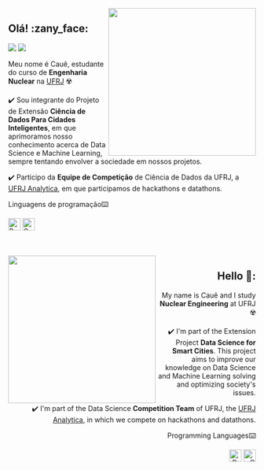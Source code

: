 <img src="https://img.icons8.com/doodle/100/000000/books.png" width="300px" align="right">


<div alignn="left"> 
<h2> 
  Olá! :zany_face:
 <br>
</h2> 
<a href="mailto:cauecaviglionidaniel1999@gmail.com" alt="Gmail">
  <img src="https://img.shields.io/badge/-Gmail-ED401B?style=flat-square&labelColor=ED401B&logo=gmail&logoColor=white&link=mailto:cauecaviglionidaniel1999@gmail.com" /></a>
<a href="https://www.linkedin.com/in/cau%C3%AA-caviglioni-daniel-silva-53b26820b/ alt="Linkedin">
  <img src="https://img.shields.io/badge/-Linkedin-0e76a8?style=flat-square&logo=Linkedin&logoColor=white&link=https://www.linkedin.com/in/cau%C3%AA-caviglioni-daniel-silva-53b26820b/" /></a>
   
  Meu nome é Cauê, estudante do curso de **Engenharia Nuclear** na [UFRJ](https://ufrj.br/) :radioactive:


 :heavy_check_mark: Sou integrante do Projeto de Extensão **Ciência de Dados Para Cidades Inteligentes**, em que aprimoramos nosso conhecimento acerca de Data Science e Machine Learning, sempre tentando envolver a sociedade em nossos projetos.

 :heavy_check_mark: Participo da **Equipe de Competição** de Ciência de Dados da UFRJ, a [UFRJ Analytica](https://ufrjanalytica.ml/), em que participamos de hackathons e datathons.
 
 Linguagens de programação:keyboard: 
  
<a href="https://www.python.org/"><img alt="Python" src="https://img.shields.io/badge/python%20-%2314354C.svg?&style=for-the-badge&logo=python&logoColor=white" height="25"/></a>
<a href="https://pt.wikipedia.org/wiki/C%2B%2B"><img alt="C" src="https://img.shields.io/badge/-c++-black?logo=c%2B%2B&style=social" height="25"/></a>
  
</div>
<br>
 
 
 <br>
 
 <img src="https://img.icons8.com/doodle/100/000000/books.png" width="300px" align="left">

 
 <div style="text-align: right"> 
 <h2> 
  Hello 🤪:
 <br>
</h2> 
 
  My name is Cauê and I study **Nuclear Engineering** at UFRJ :radioactive:

 :heavy_check_mark: I'm part of the Extension Project **Data Science for Smart Cities**. This project aims to improve our knowledge on Data Science and Machine Learning solving and optimizing society's issues. 

 :heavy_check_mark: I'm part of the Data Science **Competition Team** of UFRJ, the [UFRJ Analytica](https://ufrjanalytica.ml/), in which we compete on hackathons and datathons.
 
  
  
 Programming Languages:keyboard: 
  
<a href="https://www.python.org/"><img alt="Python" src="https://img.shields.io/badge/python%20-%2314354C.svg?&style=for-the-badge&logo=python&logoColor=white" height="25"/></a>
<a href="https://en.wikipedia.org/wiki/C%2B%2B"><img alt="C" src="https://img.shields.io/badge/-c++-black?logo=c%2B%2B&style=social" height="25"/></a>
  
 </div>

<br><br>
